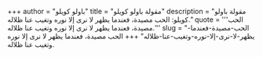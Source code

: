 +++
author = "باولو كويلو"
title = "مقولة باولو كويلو"
description = "مقولة باولو كويلو: الحب مصيدة، فعندما يظهر لا نرى إلا نوره وتغيب عنا ظلاله."
quote = '''الحب مصيدة، فعندما يظهر لا نرى إلا نوره وتغيب عنا ظلاله.''' 
slug = "الحب-مصيدة-فعندما-يظهر-لا-نرى-إلا-نوره-وتغيب-عنا-ظلاله"
+++
الحب مصيدة، فعندما يظهر لا نرى إلا نوره وتغيب عنا ظلاله.
